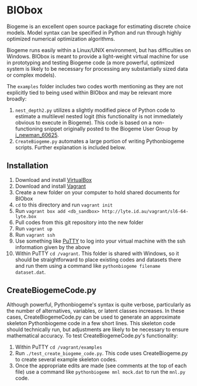 BIObox
======

Biogeme is an excellent open source package for estimating discrete choice models.  Model syntax can be specified in Python and run through highly optimized numerical optimization algorithms.

Biogeme runs easily within a Linux/UNIX environment, but has difficulties on Windows.  BIObox is meant to provide a light-weight virtual machine for use in prototyping and testing Biogeme code (a more powerful, optimized system is likely to be necessary for processing any substantially sized data or complex models).

The `examples` folder includes two codes worth mentioning as they are not explicitly tied to being used within BIObox and may be relevant more broadly:

1. `nest_depth2.py` utilizes a slightly modified piece of Python code to estimate a multilevel nested logit (this functionality is not immediately obvious to execute in Biogeme).  This code is based on a non-functioning snippet originally posted to the Biogeme User Group by [j_newman_60625](https://groups.yahoo.com/neo/groups/biogeme/conversations/messages/2377).
2. `CreateBiogeme.py` automates a large portion of writing Pythonbiogeme scripts.  Further explanation is included below.

Installation
------------

1. Download and install [VirtualBox](https://www.virtualbox.org/wiki/Downloads)
2. Download and install [Vagrant](http://www.vagrantup.com/downloads.html)
3. Create a new folder on your computer to hold shared documents for BIObox
4. `cd` to this directory and run `vagrant init`
5. Run `vagrant box add <db_sandbox> http://lyte.id.au/vagrant/sl6-64-lyte.box`
6. Pull codes from this git repository into the new folder
7. Run `vagrant up`
8. Run `vagrant ssh`
9. Use something like [PuTTY](http://www.chiark.greenend.org.uk/~sgtatham/putty/download.html) to log into your virtual machine with the ssh information given by the above
10. Within PuTTY `cd /vagrant`.  This folder is shared with Windows, so it should be straightforward to place existing codes and datasets there and run them using a command like `pythonbiogeme filename dataset.dat`.

CreateBiogemeCode.py
--------------------

Although powerful, Pythonbiogeme's syntax is quite verbose, particularly as the number of alternatives, variables, or latent classes increases.  In these cases, CreateBiogemeCode.py can be used to generate an approximate skeleton Pythonbiogeme code in a few short lines.  This skeleton code should technically run, but adjustments are likely to be necessary to ensure mathematical accuracy.  To test CreateBiogemeCode.py's functionality:

1. Within PuTTY `cd /vagrant/examples`
2. Run `./test_create_biogeme_code.py`.  This code uses CreateBiogeme.py to create several example skeleton codes.
3. Once the appropriate edits are made (see comments at the top of each file) use a command like `pythonbiogeme mnl mock.dat` to run the `mnl.py` code.
